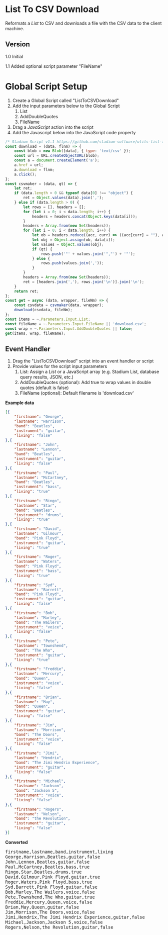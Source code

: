 # List To CSV Download

Reformats a *List* to CSV and downloads a file with the CSV data to the client machine. 

## Version 

1.0 Initial

1.1 Added optional script parameter "FileName"

# Global Script Setup
1. Create a Global Script called "ListToCSVDownload"
2. Add the input parameters below to the Global Script
   1. List
   2. AddDoubleQuotes
   3. FileName
3. Drag a *JavaScript* action into the script
4. Add the Javascript below into the JavaScript code property
```javascript
/* Stadium Script v1.1 https://github.com/stadium-software/utils-list-to-csv-download */
const download = (data, flnm) => {
    const blob = new Blob([data], { type: 'text/csv' });
    const url = URL.createObjectURL(blob);
    const a = document.createElement('a');
    a.href = url;
    a.download = flnm;
    a.click();
};
const csvmaker = (data, qt) => {
    let ret;
    if (data.length > 0 && typeof data[0] !== "object") {
        ret = Object.values(data).join(',');
    } else if (data.length > 0) {
        let rows = [], headers = [];
        for (let i = 0; i < data.length; i++) {
            headers = headers.concat(Object.keys(data[i]));
        }
        headers = Array.from(new Set(headers));
        for (let i = 0; i < data.length; i++) {
            let ob = headers.reduce((acc, curr) => ((acc[curr] = ""), acc), {});
            let obj = Object.assign(ob, data[i]);
            let values = Object.values(obj);
            if (qt) {
                rows.push('"' + values.join('","') + '"');
            } else { 
                rows.push(values.join(','));
            }
        }
        headers = Array.from(new Set(headers));
        ret = [headers.join(','), rows.join('\n')].join('\n');
    }
    return ret;
};
const get = async (data, wrapper, fileNm) => {
    const csvdata = csvmaker(data, wrapper);
    download(csvdata, fileNm);
};
const items = ~.Parameters.Input.List;
const fileName = ~.Parameters.Input.FileName || 'download.csv';
const wrap = ~.Parameters.Input.AddDoubleQuotes || false;
get(items, wrap, fileName);
```

## Event Handler
1. Drag the "ListToCSVDownload" script into an event handler or script
2. Provide values for the script input parameters
   1. List: Assign a *List* or a JavaScript array (e.g. Stadium List, database query results, JSON, etc.)
   2. AddDoubleQuotes (optional): Add true to wrap values in double quotes (default is false)
   3. FileName (optional): Default filename is 'download.csv'

**Example data**
```json
[{
	"firstname": "George",
	"lastname": "Harrison",
	"band": "Beatles",
	"instrument": "guitar",
	"living": "false"
},{
	"firstname": "John",
	"lastname": "Lennon",
	"band": "Beatles",
	"instrument": "guitar",
	"living": "false"
},{
	"firstname": "Paul",
	"lastname": "McCartney",
	"band": "Beatles",
	"instrument": "bass",
	"living": "true"
},{
	"firstname": "Ringo",
	"lastname": "Star",
	"band": "Beatles",
	"instrument": "drums",
	"living": "true"
},{
	"firstname": "David",
	"lastname": "Gilmour",
	"band": "Pink Floyd",
	"instrument": "guitar",
	"living": "true"
},{
	"firstname": "Roger",
	"lastname": "Waters",
	"band": "Pink Floyd",
	"instrument": "bass",
	"living": "true"
},{
	"firstname": "Syd",
	"lastname": "Barrett",
	"band": "Pink Floyd",
	"instrument": "guitar",
	"living": "false"
},{
	"firstname": "Bob",
	"lastname": "Marley",
	"band": "The Wailers",
	"instrument": "voice",
	"living": "false"
},{
	"firstname": "Pete",
	"lastname": "Townshend",
	"band": "The Who",
	"instrument": "guitar",
	"living": "true"
},{
	"firstname": "Freddie",
	"lastname": "Mercury",
	"band": "Queen",
	"instrument": "voice",
	"living": "false"
},{
	"firstname": "Brian",
	"lastname": "May",
	"band": "Queen",
	"instrument": "guitar",
	"living": "false"
},{
	"firstname": "Jim",
	"lastname": "Morrison",
	"band": "The Doors",
	"instrument": "voice",
	"living": "false"
},{
	"firstname": "Jimi",
	"lastname": "Hendrix",
	"band": "The Jimi Hendrix Experience",
	"instrument": "guitar",
	"living": "false"
},{
	"firstname": "Michael",
	"lastname": "Jackson",
	"band": "Jackson 5",
	"instrument": "voice",
	"living": "false"
},{
	"firstname": "Rogers",
	"lastname": "Nelson",
	"band": "the Revolution",
	"instrument": "guitar",
	"living": "false"
}]
```

**Converted**
<pre>
firstname,lastname,band,instrument,living
George,Harrison,Beatles,guitar,false
John,Lennon,Beatles,guitar,false
Paul,McCartney,Beatles,bass,true
Ringo,Star,Beatles,drums,true
David,Gilmour,Pink Floyd,guitar,true
Roger,Waters,Pink Floyd,bass,true
Syd,Barrett,Pink Floyd,guitar,false
Bob,Marley,The Wailers,voice,false
Pete,Townshend,The Who,guitar,true
Freddie,Mercury,Queen,voice,false
Brian,May,Queen,guitar,false
Jim,Morrison,The Doors,voice,false
Jimi,Hendrix,The Jimi Hendrix Experience,guitar,false
Michael,Jackson,Jackson 5,voice,false
Rogers,Nelson,the Revolution,guitar,false
</pre>
